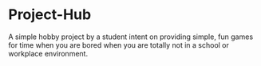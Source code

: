 # Project-Hub
A simple hobby project by a student intent on providing simple, fun games for time when you are bored when you are totally not in a school or workplace environment.
